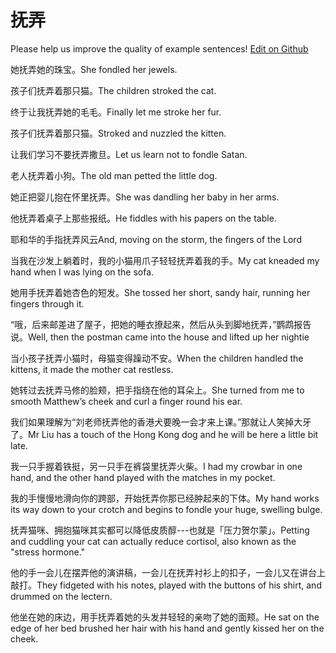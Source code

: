 # 抚弄

Please help us improve the quality of example sentences! [Edit on Github](https://github.com/jiyushe/jiyu-example-sentence-source/blob/main/chinese/funong.md)

<p><span class="chinese">她抚弄她的珠宝。</span><span class="english">She fondled her jewels.</span></p>

<p><span class="chinese">孩子们抚弄着那只猫。</span><span class="english">The children stroked the cat.</span></p>

<p><span class="chinese">终于让我抚弄她的毛毛。</span><span class="english">Finally let me stroke her fur.</span></p>

<p><span class="chinese">孩子们抚弄着那只猫。</span><span class="english">Stroked and nuzzled the kitten.</span></p>

<p><span class="chinese">让我们学习不要抚弄撒旦。</span><span class="english">Let us learn not to fondle Satan.</span></p>

<p><span class="chinese">老人抚弄着小狗。</span><span class="english">The old man petted the little dog.</span></p>

<p><span class="chinese">她正把婴儿抱在怀里抚弄。</span><span class="english">She was dandling her baby in her arms.</span></p>

<p><span class="chinese">他抚弄着桌子上那些报纸。</span><span class="english">He fiddles with his papers on the table.</span></p>

<p><span class="chinese">耶和华的手指抚弄风云</span><span class="english">And, moving on the storm, the fingers of the Lord</span></p>

<p><span class="chinese">当我在沙发上躺着时，我的小猫用爪子轻轻抚弄着我的手。</span><span class="english">My cat kneaded my hand when I was lying on the sofa.</span></p>

<p><span class="chinese">她用手抚弄着她杏色的短发。</span><span class="english">She tossed her short, sandy hair, running her fingers through it.</span></p>

<p><span class="chinese">“哦，后来邮差进了屋子，把她的睡衣撩起来，然后从头到脚地抚弄，”鹦鹉报告说。</span><span class="english">Well, then the postman came into the house and lifted up her nightie</span></p>

<p><span class="chinese">当小孩子抚弄小猫时，母猫变得躁动不安。</span><span class="english">When the children handled the kittens, it made the mother cat restless.</span></p>

<p><span class="chinese">她转过去抚弄马修的脸颊，把手指绕在他的耳朵上。</span><span class="english">She turned from me to smooth Matthew’s cheek and curl a finger round his ear.</span></p>

<p><span class="chinese">我们如果理解为“刘老师抚弄他的香港犬要晚一会才来上课。”那就让人笑掉大牙了。</span><span class="english">Mr Liu has a touch of the Hong Kong dog and he will be here a little bit late.</span></p>

<p><span class="chinese">我一只手握着铁挺，另一只手在裤袋里抚弄火柴。</span><span class="english">I had my crowbar in one hand, and the other hand played with the matches in my pocket.</span></p>

<p><span class="chinese">我的手慢慢地滑向你的跨部，开始抚弄你那已经肿起来的下体。</span><span class="english">My hand works its way down to your crotch and begins to fondle your huge, swelling bulge.</span></p>

<p><span class="chinese">抚弄猫咪、拥抱猫咪其实都可以降低皮质醇---也就是「压力贺尔蒙」。</span><span class="english">Petting and cuddling your cat can actually reduce cortisol, also known as the "stress hormone."</span></p>

<p><span class="chinese">他的手一会儿在摆弄他的演讲稿，一会儿在抚弄衬衫上的扣子，一会儿又在讲台上敲打。</span><span class="english">They fidgeted with his notes, played with the buttons of his shirt, and drummed on the lectern.</span></p>

<p><span class="chinese">他坐在她的床边，用手抚弄着她的头发并轻轻的亲吻了她的面颊。</span><span class="english">He sat on the edge of her bed brushed her hair with his hand and gently kissed her on the cheek.</span></p>

